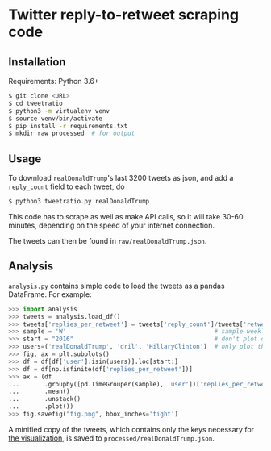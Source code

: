 # Twitter reply-to-retweet scraping code

## Installation

Requirements: Python 3.6+

```bash
$ git clone <URL>
$ cd tweetratio
$ python3 -m virtualenv venv
$ source venv/bin/activate
$ pip install -r requirements.txt
$ mkdir raw processed  # for output
```

## Usage

To download `realDonaldTrump`'s last 3200 tweets as json, and add a
`reply_count` field to each tweet, do

```bash
$ python3 tweetratio.py realDonaldTrump
```

This code has to scrape as well as make API calls, so it will take 30-60
minutes, depending on the speed of your internet connection.

The tweets can then be found in `raw/realDonaldTrump.json`.

## Analysis

`analysis.py` contains simple code to load the tweets as a pandas DataFrame.
For example:

```python
>>> import analysis
>>> tweets = analysis.load_df()
>>> tweets['replies_per_retweet'] = tweets['reply_count']/tweets['retweet_count']
>>> sample = 'W'                                         # sample weekly
>>> start = "2016"                                       # don't plot old tweets
>>> users=('realDonaldTrump', 'dril', 'HillaryClinton')  # only plot these users
>>> fig, ax = plt.subplots()
>>> df = df[df['user'].isin(users)].loc[start:]
>>> df = df[np.isfinite(df['replies_per_retweet'])]
>>> ax = (df
...       .groupby([pd.TimeGrouper(sample), 'user'])['replies_per_retweet']
...       .mean()
...       .unstack()
...       .plot())
>>> fig.savefig("fig.png", bbox_inches='tight')
```

A minified copy of the tweets, which contains only the keys necessary for [the
visualization](<URL>), is saved to `processed/realDonaldTrump.json`.
